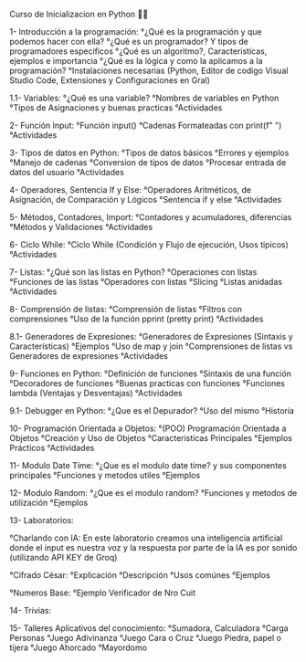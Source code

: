 Curso de Inicializacion en Python 🐍🐍

1- Introducción a la programación:
°¿Qué es la programación y que podemos hacer con ella?
°¿Qué es un programador? Y tipos de programadores especificos
°¿Qué es un algoritmo?, Caracteristicas, ejemplos e importancia
°¿Qué es la lógica y como la aplicamos a la programación?
°Instalaciones necesarias (Python, Editor de codigo Visual Studio Code, Extensiones y Configuraciones en Gral)

1.1- Variables:
°¿Qué es una variable?
°Nombres de variables en Python
°Tipos de Asignaciones y buenas practicas
°Actividades

2- Función Input:
°Función input()
°Cadenas Formateadas con print(f" ")
°Actividades

3- Tipos de datos en Python:
°Tipos de datos básicos
°Errores y ejemplos
°Manejo de cadenas
°Conversion de tipos de datos
°Procesar entrada de datos del usuario
°Actividades

4- Operadores, Sentencia If y Else:
°Operadores Aritméticos, de Asignación, de Comparación y Lógicos
°Sentencia if y else
°Actividades

5- Métodos, Contadores, Import:
°Contadores y acumuladores, diferencias
°Métodos y Validaciones
°Actividades

6- Ciclo While:
°Ciclo While (Condición y Flujo de ejecución, Usos tipicos)
°Actividades

7- Listas:
°¿Qué son las listas en Python?
°Operaciones con listas
°Funciones de las listas
°Operadores con listas
°Slicing
°Listas anidadas
°Actividades

8- Comprensión de listas:
°Comprensión de listas
°Filtros con comprensiones
°Uso de la función pprint (pretty print)
°Actividades

8.1- Generadores de Expresiones:
°Generadores de Expresiones (Sintaxis y Características)
°Ejemplos
°Uso de map y join
°Comprensiones de listas vs Generadores de expresiones
°Actividades

9- Funciones en Python:
°Definición de funciones
°Sintaxis de una función
°Decoradores de funciones
°Buenas practicas con funciones
°Funciones lambda (Ventajas y Desventajas)
°Actividades

9.1- Debugger en Python:
°¿Que es el Depurador?
°Uso del mismo
°Historia

10- Programación Orientada a Objetos:
°(POO) Programación Orientada a Objetos 
°Creación y Uso de Objetos
°Caracteristicas Principales
°Ejemplos Prácticos
°Actividades

11- Modulo Date Time:
°¿Que es el modulo date time? y sus componentes principales
°Funciones y metodos utiles
°Ejemplos

12- Modulo Random:
°¿Que es el modulo random? 
°Funciones y metodos de utilización
°Ejemplos

13- Laboratorios:

°Charlando con IA:
En este laboratorio creamos una inteligencia artificial donde el input es nuestra voz y la respuesta por parte de la IA es por sonido (utilizando API KEY de Groq)

°Cifrado César:
°Explicación
°Descripción
°Usos comúnes
°Ejemplos

°Numeros Base:
°Ejemplo Verificador de Nro Cuit

14- Trivias:

15- Talleres Aplicativos del conocimiento:
°Sumadora, Calculadora
°Carga Personas
°Juego Adivinanza
°Juego Cara o Cruz
°Juego Piedra, papel o tijera
°Juego Ahorcado
°Mayordomo






